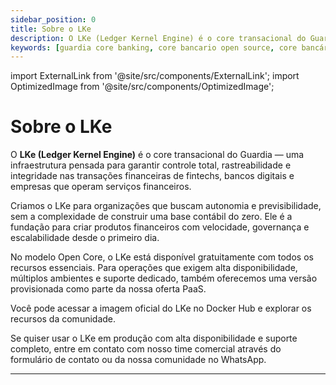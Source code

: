 ```yaml
---
sidebar_position: 0
title: Sobre o LKe
description: O LKe (Ledger Kernel Engine) é o core transacional do Guardia, ideal para fintechs e bancos digitais que buscam escalabilidade, segurança e integridade em tempo real.
keywords: [guardia core banking, core bancario open source, core bancário escalavel, ledger transacional, transações em tempo real]
---
```


import ExternalLink from '@site/src/components/ExternalLink';
import OptimizedImage from '@site/src/components/OptimizedImage';

# Sobre o LKe

O **LKe (Ledger Kernel Engine)** é o core transacional do Guardia — uma infraestrutura pensada para garantir controle total, rastreabilidade e integridade nas transações financeiras de fintechs, bancos digitais e empresas que operam serviços financeiros.

Criamos o LKe para organizações que buscam autonomia e previsibilidade, sem a complexidade de construir uma base contábil do zero. Ele é a fundação para criar produtos financeiros com velocidade, governança e escalabilidade desde o primeiro dia.

No modelo Open Core, o LKe está disponível gratuitamente com todos os recursos essenciais. Para operações que exigem alta disponibilidade, múltiplos ambientes e suporte dedicado, também oferecemos uma versão provisionada como parte da nossa oferta PaaS.

Você pode acessar a imagem oficial do LKe no <ExternalLink type="DOCKER_HUB">Docker Hub</ExternalLink> e explorar os recursos da comunidade.

Se quiser usar o LKe em produção com alta disponibilidade e suporte completo, entre em contato com nosso time comercial através do <ExternalLink type="CONTACT_FORM">formulário de contato</ExternalLink> ou da nossa comunidade no <ExternalLink type="WHATSAPP_COMMUNITY">WhatsApp</ExternalLink>.

---

<OptimizedImage
  src="/img/banner-LKe.svg"
  alt="Ledger Kernel Engine Banner"
  width={960}
  height={200}
/>

